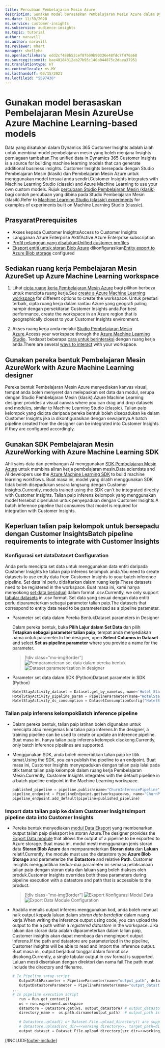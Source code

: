 ```yaml
---
title: Percubaan Pembelajaran Mesin Azure
description: Gunakan model berasaskan Pembelajaran Mesin Azure dalam Dynamics 365 Customer Insights.
ms.date: 11/30/2020
ms.service: customer-insights
ms.subservice: audience-insights
ms.topic: tutorial
author: naravill
ms.author: naravill
ms.reviewer: mhart
manager: shellyha
ms.openlocfilehash: edd2cf488b52cef87b09b90336e48fdc7f470a68
ms.sourcegitcommit: bae40184312ab27b95c140a044875c2daea37951
ms.translationtype: HT
ms.contentlocale: ms-MY
ms.lasthandoff: 03/15/2021
ms.locfileid: "5597430"
---
```

# <a name="use-azure-machine-learning-based-models"></a><span data-ttu-id="f49a5-103">Gunakan model berasaskan Pembelajaran Mesin Azure</span><span class="sxs-lookup"><span data-stu-id="f49a5-103">Use Azure Machine Learning-based models</span></span>

<span data-ttu-id="f49a5-104">Data yang disatukan dalam Dynamics 365 Customer Insights adalah ialah untuk membina model pembelajaran mesin yang boleh menjana Insights perniagaan tambahan.</span><span class="sxs-lookup"><span data-stu-id="f49a5-104">The unified data in Dynamics 365 Customer Insights is a source for building machine learning models that can generate additional business insights.</span></span> <span data-ttu-id="f49a5-105">Customer Insights bersepadu dengan Studio Pembelajaran Mesin (klasik) dan Pembelajaran Mesin Azure untuk menggunakan model tersuai anda sendiri.</span><span class="sxs-lookup"><span data-stu-id="f49a5-105">Customer Insights integrates with Machine Learning Studio (classic) and Azure Machine Learning to use your own custom models.</span></span> <span data-ttu-id="f49a5-106">Rujuk [percubaan Studio Pembelajaran Mesin (klasik)](machine-learning-studio-experiments.md) bagi contoh percubaan yang dibina pada Studio Pembelajaran Mesin (klasik).</span><span class="sxs-lookup"><span data-stu-id="f49a5-106">Refer to [Machine Learning Studio (classic) experiments](machine-learning-studio-experiments.md) for examples of experiments built on Machine Learning Studio (classic).</span></span> 

## <a name="prerequisites"></a><span data-ttu-id="f49a5-107">Prasyarat</span><span class="sxs-lookup"><span data-stu-id="f49a5-107">Prerequisites</span></span>

- <span data-ttu-id="f49a5-108">Akses kepada Customer Insights</span><span class="sxs-lookup"><span data-stu-id="f49a5-108">Access to Customer Insights</span></span>
- <span data-ttu-id="f49a5-109">Langganan Azure Enterprise Aktif</span><span class="sxs-lookup"><span data-stu-id="f49a5-109">Active Azure Enterprise subscription</span></span>
- [<span data-ttu-id="f49a5-110">Profil pelanggan yang disatukan</span><span class="sxs-lookup"><span data-stu-id="f49a5-110">Unified customer profiles</span></span>](data-unification.md)
- <span data-ttu-id="f49a5-111">[Eksport entiti untuk storan Blob Azure](export-azure-blob-storage.md) dikonfigurasikan</span><span class="sxs-lookup"><span data-stu-id="f49a5-111">[Entity export to Azure Blob storage](export-azure-blob-storage.md) configured</span></span>

## <a name="set-up-azure-machine-learning-workspace"></a><span data-ttu-id="f49a5-112">Sediakan ruang kerja Pembelajaran Mesin Azure</span><span class="sxs-lookup"><span data-stu-id="f49a5-112">Set up Azure Machine Learning workspace</span></span>

1. <span data-ttu-id="f49a5-113">Lihat [cipta ruang kerja Pembelajaran Mesin Azure](/azure/machine-learning/concept-workspace#-create-a-workspace) bagi pilihan berbeza untuk mencipta ruang kerja.</span><span class="sxs-lookup"><span data-stu-id="f49a5-113">See [create a Azure Machine Learning workspace](/azure/machine-learning/concept-workspace#-create-a-workspace) for different options to create the workspace.</span></span> <span data-ttu-id="f49a5-114">Untuk prestasi terbaik, cipta ruang kerja dalam rantau Azure yang geografi paling hampir dengan persekitaran Customer Insights anda.</span><span class="sxs-lookup"><span data-stu-id="f49a5-114">For best performance, create the workspace in an Azure region that is geographically closest to your Customer Insights environment.</span></span>

1. <span data-ttu-id="f49a5-115">Akses ruang kerja anda melalui [Studio Pembelajaran Mesin Azure](https://ml.azure.com/).</span><span class="sxs-lookup"><span data-stu-id="f49a5-115">Access your workspace through the [Azure Machine Learning Studio](https://ml.azure.com/).</span></span> <span data-ttu-id="f49a5-116">Terdapat beberapa [cara untuk berinteraksi](/azure/machine-learning/concept-workspace#tools-for-workspace-interaction) dengan ruang kerja anda.</span><span class="sxs-lookup"><span data-stu-id="f49a5-116">There are several [ways to interact](/azure/machine-learning/concept-workspace#tools-for-workspace-interaction) with your workspace.</span></span>

## <a name="work-with-azure-machine-learning-designer"></a><span data-ttu-id="f49a5-117">Gunakan pereka bentuk Pembelajaran Mesin Azure</span><span class="sxs-lookup"><span data-stu-id="f49a5-117">Work with Azure Machine Learning designer</span></span>

<span data-ttu-id="f49a5-118">Pereka bentuk Pembelajaran Mesin Azure menyediakan kanvas visual, tempat anda boleh menyeret dan melepaskan set data dan modul, serupa dengan Studio Pembelajaran Mesin (klasik).</span><span class="sxs-lookup"><span data-stu-id="f49a5-118">Azure Machine Learning designer provides a visual canvas where you can drag and drop datasets and modules, similar to Machine Learning Studio (classic).</span></span> <span data-ttu-id="f49a5-119">Talian paip kelompok yang dicipta daripada pereka bentuk boleh disepadukan ke dalam Customer Insights jika ia dikonfigurasikan dengan sewajarnya.</span><span class="sxs-lookup"><span data-stu-id="f49a5-119">A batch pipeline created from the designer can be integrated into Customer Insights if they are configured accordingly.</span></span> 
   
## <a name="working-with-azure-machine-learning-sdk"></a><span data-ttu-id="f49a5-120">Gunakan SDK Pembelajaran Mesin Azure</span><span class="sxs-lookup"><span data-stu-id="f49a5-120">Working with Azure Machine Learning SDK</span></span>

<span data-ttu-id="f49a5-121">Ahli sains data dan pembangun AI menggunakan [SDK Pembelajaran Mesin Azure](/python/api/overview/azure/ml/?preserve-view=true&view=azure-ml-py) untuk membina aliran kerja pembelajaran mesin.</span><span class="sxs-lookup"><span data-stu-id="f49a5-121">Data scientists and AI developers use the [Azure Machine Learning SDK](/python/api/overview/azure/ml/?preserve-view=true&view=azure-ml-py) to build machine learning workflows.</span></span> <span data-ttu-id="f49a5-122">Buat masa ini, model yang dilatih menggunakan SDK tidak boleh disepadukan secara langsung dengan Customer Insights.</span><span class="sxs-lookup"><span data-stu-id="f49a5-122">Currently, models trained using the SDK can't be integrated directly with Customer Insights.</span></span> <span data-ttu-id="f49a5-123">Talian paip inferens kelompok yang menggunakan model tersebut diperlukan untuk penyepaduan dengan Customer Insights.</span><span class="sxs-lookup"><span data-stu-id="f49a5-123">A batch inference pipeline that consumes that model is required for integration with Customer Insights.</span></span>

## <a name="batch-pipeline-requirements-to-integrate-with-customer-insights"></a><span data-ttu-id="f49a5-124">Keperluan talian paip kelompok untuk bersepadu dengan Customer Insights</span><span class="sxs-lookup"><span data-stu-id="f49a5-124">Batch pipeline requirements to integrate with Customer Insights</span></span>

### <a name="dataset-configuration"></a><span data-ttu-id="f49a5-125">Konfigurasi set data</span><span class="sxs-lookup"><span data-stu-id="f49a5-125">Dataset Configuration</span></span>

<span data-ttu-id="f49a5-126">Anda perlu mencipta set data untuk menggunakan data entiti daripada Customer Insights ke talian paip inferens kelompok anda.</span><span class="sxs-lookup"><span data-stu-id="f49a5-126">You need to create datasets to use entity data from Customer Insights to your batch inference pipeline.</span></span> <span data-ttu-id="f49a5-127">Set data ini perlu didaftarkan dalam ruang kerja.</span><span class="sxs-lookup"><span data-stu-id="f49a5-127">These datasets need to be registered in the workspace.</span></span> <span data-ttu-id="f49a5-128">Buat masa ini, kami hanya menyokong [set data berjadual](/azure/machine-learning/how-to-create-register-datasets#tabulardataset) dalam format .csv.</span><span class="sxs-lookup"><span data-stu-id="f49a5-128">Currently, we only support [tabular datasets](/azure/machine-learning/how-to-create-register-datasets#tabulardataset) in .csv format.</span></span> <span data-ttu-id="f49a5-129">Set data yang sesuai dengan data entiti perlu diparameterkan sebagai parameter talian paip.</span><span class="sxs-lookup"><span data-stu-id="f49a5-129">The datasets that correspond to entity data need to be parameterized as a pipeline parameter.</span></span>
   
* <span data-ttu-id="f49a5-130">Parameter set data dalam Pereka Bentuk</span><span class="sxs-lookup"><span data-stu-id="f49a5-130">Dataset parameters in Designer</span></span>
   
     <span data-ttu-id="f49a5-131">Dalam pereka bentuk, buka **Pilih Lajur dalam Set Data** dan pilih **Tetapkan sebagai parameter talian paip**, tempat anda menyediakan nama untuk parameter.</span><span class="sxs-lookup"><span data-stu-id="f49a5-131">In the designer, open **Select Columns in Dataset** and select **Set as pipeline parameter** where you provide a name for the parameter.</span></span>

     > [!div class="mx-imgBorder"]
     > <span data-ttu-id="f49a5-132">![Pemparameteran set data dalam pereka bentuk](media/intelligence-designer-dataset-parameters.png "Pemparameteran set data dalam pereka bentuk")</span><span class="sxs-lookup"><span data-stu-id="f49a5-132">![Dataset parameterization in designer](media/intelligence-designer-dataset-parameters.png "Dataset parameterization in designer")</span></span>
   
* <span data-ttu-id="f49a5-133">Parameter set data dalam SDK (Python)</span><span class="sxs-lookup"><span data-stu-id="f49a5-133">Dataset parameter in SDK (Python)</span></span>
   
   ```python
   HotelStayActivity_dataset = Dataset.get_by_name(ws, name='Hotel Stay Activity Data')
   HotelStayActivity_pipeline_param = PipelineParameter(name="HotelStayActivity_pipeline_param", default_value=HotelStayActivity_dataset)
   HotelStayActivity_ds_consumption = DatasetConsumptionConfig("HotelStayActivity_dataset", HotelStayActivity_pipeline_param)
   ```

### <a name="batch-inference-pipeline"></a><span data-ttu-id="f49a5-134">Talian paip inferens kelompok</span><span class="sxs-lookup"><span data-stu-id="f49a5-134">Batch inference pipeline</span></span>
  
* <span data-ttu-id="f49a5-135">Dalam pereka bentuk, talian paip latihan boleh digunakan untuk mencipta atau mengemas kini talian paip inferens.</span><span class="sxs-lookup"><span data-stu-id="f49a5-135">In the designer, a training pipeline can be used to create or update an inference pipeline.</span></span> <span data-ttu-id="f49a5-136">Buat masa ini, hanya talian paip inferens kelompok disokong.</span><span class="sxs-lookup"><span data-stu-id="f49a5-136">Currently, only batch inference pipelines are supported.</span></span>

* <span data-ttu-id="f49a5-137">Menggunakan SDK, anda boleh menerbitkan talian paip ke titik tamat.</span><span class="sxs-lookup"><span data-stu-id="f49a5-137">Using the SDK, you can publish the pipeline to an endpoint.</span></span> <span data-ttu-id="f49a5-138">Buat masa ini, Customer Insights menyepadukan dengan talian paip lalai pada titik tamat talian paip kelompok dalam ruang kerja Pembelajaran Mesin.</span><span class="sxs-lookup"><span data-stu-id="f49a5-138">Currently, Customer Insights integrates with the default pipeline in a batch pipeline endpoint in the Machine Learning workspace.</span></span>
   
   ```python
   published_pipeline = pipeline.publish(name="ChurnInferencePipeline", description="Published Churn Inference pipeline")
   pipeline_endpoint = PipelineEndpoint.get(workspace=ws, name="ChurnPipelineEndpoint") 
   pipeline_endpoint.add_default(pipeline=published_pipeline)
   ```

### <a name="import-pipeline-data-into-customer-insights"></a><span data-ttu-id="f49a5-139">Import data talian paip ke dalam Customer Insights</span><span class="sxs-lookup"><span data-stu-id="f49a5-139">Import pipeline data into Customer Insights</span></span>

* <span data-ttu-id="f49a5-140">Pereka bentuk menyediakan [modul Data Eksport](/azure/machine-learning/algorithm-module-reference/export-data) yang membenarkan output talian paip dieksport ke storan Azure.</span><span class="sxs-lookup"><span data-stu-id="f49a5-140">The designer provides the [Export Data module](/azure/machine-learning/algorithm-module-reference/export-data) that allows the output of a pipeline to be exported to Azure storage.</span></span> <span data-ttu-id="f49a5-141">Buat masa ini, modul mesti menggunakan jenis storan data **Storan Blob Azure** dan memparameterkan **Storan data** dan **Laluan** relatif.</span><span class="sxs-lookup"><span data-stu-id="f49a5-141">Currently, the module must use the datastore type **Azure Blob Storage** and parameterize the **Datastore** and relative **Path**.</span></span> <span data-ttu-id="f49a5-142">Customer Insights menggantikan kedua-dua parameter ini semasa pelaksanaan talian paip dengan storan data dan laluan yang boleh diakses oleh produk.</span><span class="sxs-lookup"><span data-stu-id="f49a5-142">Customer Insights overrides both these parameters during pipeline execution with a datastore and path that is accessible to the product.</span></span>
   > [!div class="mx-imgBorder"]
   > <span data-ttu-id="f49a5-143">![Eksport Konfigurasi Modul Data](media/intelligence-designer-importdata.png "Eksport Konfigurasi Modul Data")</span><span class="sxs-lookup"><span data-stu-id="f49a5-143">![Export Data Module Configuration](media/intelligence-designer-importdata.png "Export Data Module Configuration")</span></span>
   
* <span data-ttu-id="f49a5-144">Apabila menulis output inferens menggunakan kod, anda boleh memuat naik output kepada laluan dalam *storan data berdaftar* dalam ruang kerja.</span><span class="sxs-lookup"><span data-stu-id="f49a5-144">When writing the inference output using code, you can upload the output to the a path within a *registered datastore* in the workspace.</span></span> <span data-ttu-id="f49a5-145">Jika laluan dan storan data adalah diparameterkan dalam talian paip, Customer insights akan dapat membaca dan mengimport output inferens.</span><span class="sxs-lookup"><span data-stu-id="f49a5-145">If the path and datastore are parameterized in the pipeline, Customer insights will be able to read and import the inference output.</span></span> <span data-ttu-id="f49a5-146">Buat masa ini, output berjadual tunggal dalam format csv disokong.</span><span class="sxs-lookup"><span data-stu-id="f49a5-146">Currently, a single tabular output in csv format is supported.</span></span> <span data-ttu-id="f49a5-147">Laluan mesti disertakan dengan direktori dan nama fail.</span><span class="sxs-lookup"><span data-stu-id="f49a5-147">The path must include the directory and filename.</span></span>

   ```python
   # In Pipeline setup script
      OutputPathParameter = PipelineParameter(name="output_path", default_value="HotelChurnOutput/HotelChurnOutput.csv")
      OutputDatastoreParameter = PipelineParameter(name="output_datastore", default_value="workspaceblobstore")
   ...
   # In pipeline execution script
      run = Run.get_context()
      ws = run.experiment.workspace
      datastore = Datastore.get(ws, output_datastore) # output_datastore is parameterized
      directory_name =  os.path.dirname(output_path)  # output_path is parameterized.
      
      # Datastore.upload() or Dataset.File.upload_directory() are supported methods to uplaod the data
      # datastore.upload(src_dir=<<working directory>>, target_path=directory_name, overwrite=False, show_progress=True)
      output_dataset = Dataset.File.upload_directory(src_dir=<<working directory>>, target = (datastore, directory_name)) # Remove trailing "/" from directory_name
   ```


[!INCLUDE[footer-include](../includes/footer-banner.md)]